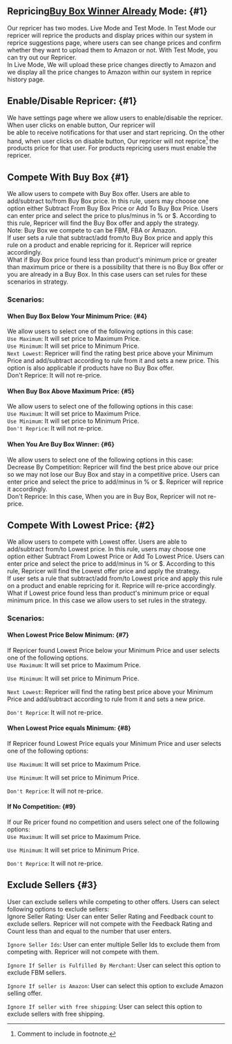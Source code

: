 ## Repricing[Buy Box Winner Already](/REPRICER.md#6) Mode: {#1}

Our repricer has two modes. Live Mode and Test Mode. In Test Mode our repricer will reprice the products and display prices within our system in reprice suggestions page, where users can see change prices and confirm whether they want to upload them to Amazon or not. With Test Mode, you can try out our Repricer.  
In Live Mode, We will upload these price changes directly to Amazon and we display all the price changes to Amazon within our system in reprice history page.

## Enable/Disable Repricer: {#1}

We have settings page where we allow users to enable/disable the repricer. When user clicks on enable button, Our repricer will  
be able to receive notifications for that user and start repricing. On the other hand, when user clicks on disable button, Our repricer will not reprice[^2] the products price for that user. For products repricing users must enable the repricer.

## Compete With Buy Box {#1}

We allow users to compete with Buy Box offer. Users are able to add/subtract to/from Buy Box price.  In this rule, users may choose one option either Subtract From Buy Box Price or Add To Buy Box Price. Users can enter price and select the price to plus/minus in % or $. According to this rule, Repricer will find the Buy Box offer and apply the strategy.  
Note:  Buy Box we compete to can be FBM, FBA or Amazon.  
If user sets a rule that subtract/add from/to Buy Box price and apply this rule on a product and enable repricing for it. Repricer will reprice accordingly.  
What if Buy Box price found less than product's minimum price or greater than maximum price or there is a possibility that there is no Buy Box offer or you are already in a Buy Box. In this case users can set rules for these scenarios in strategy.

### Scenarios:

#### When Buy Box Below Your Minimum Price: {#4}

We allow users to select one of the following options in this case:  
`Use Maximum`:  It will set price to Maximum Price.  
`Use Minimum`:  It will set price to Minimum Price.  
`Next Lowest`: Repricer will find the rating best price above your Minimum Price and add/subtract according to rule from it and sets a new price. This option is also applicable if products have no Buy Box offer.  
Don't Reprice:  It will not re-price.

#### When Buy Box Above Maximum Price: {#5}

We allow users to select one of the following options in this case:  
`Use Maximum`: It will set price to Maximum Price.  
`Use Minimum`: It will set price to Minimum Price.  
`Don't Reprice`: It will not re-price.

#### When You Are Buy Box Winner: {#6}

We allow users to select one of the following options in this case:  
Decrease By Competition: Repricer will find the best price above our price so we may not lose our Buy Box and stay in a competitive price. Users can enter price and select the price to add/minus in % or $. Repricer will reprice it accordingly.  
Don't Reprice: In this case, When you are in Buy Box, Repricer will not re-price.

## Compete With Lowest Price: {#2}

We allow users to compete with Lowest offer. Users are able to add/subtract from/to Lowest price. In this rule, users may choose one option either Subtract From Lowest Price or Add To Lowest Price. Users can enter price and select the price to add/minus in % or $. According to this rule, Repricer will find the Lowest offer price and apply the strategy.  
If user sets a rule that subtract/add from/to Lowest price and apply this rule on a product and enable repricing for it. Reprice will re-price accordingly.  
What if Lowest price found less than product's minimum price or equal minimum price. In this case we allow users to set rules in the strategy.

### Scenarios:

#### When Lowest Price Below Minimum: {#7}

If Repricer found Lowest Price below your Minimum Price and user selects one of the following options.  
`Use Maximum`: It will set price to Maximum Price.

`Use Minimum`: It will set price to Minimum Price.

`Next Lowest`: Repricer will find the rating best price above your Minimum Price and add/subtract according to rule from it and sets a new price.

`Don't Reprice`:  It will not re-price.

#### When Lowest Price equals Minimum: {#8}

If  Repricer found Lowest Price equals your Minimum Price and user selects one of the following options:

`Use Maximum`: It will set price to Maximum Price.

`Use Minimum`: It will set price to Minimum Price.

`Don't Reprice`: It will not re-price.

#### If No Competition: {#9}

If our Re pricer found no competition and users select one of the following options:  
`Use Maximum`: It will set price to Maximum Price.

`Use Minimum`: It will set price to Minimum Price.

`Don't Reprice`: It will not re-price.

## Exclude Sellers {#3}

User can exclude sellers while competing to other offers. Users can select following options to exclude sellers:  
Ignore Seller Rating: User can enter Seller Rating and Feedback count to exclude sellers. Repricer will not compete with the Feedback Rating and Count less than and equal to the number that user enters.

`Ignore Seller Ids`: User can enter multiple Seller Ids to exclude them from competing with. Repricer will not compete with them.

`Ignore If Seller is Fulfilled By Merchant`: User can select this option to exclude FBM sellers.

`Ignore If seller is Amazon`: User can select this option to exclude Amazon selling offer.

`Ignore If seller with free shipping`: User can select this option to exclude sellers with free shipping.

[^2]: Comment to include in footnote.

